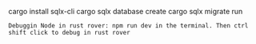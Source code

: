 cargo install sqlx-cli
cargo sqlx database create
cargo sqlx migrate run
```
Debuggin Node in rust rover: npm run dev in the terminal. Then ctrl shift click to debug in rust rover